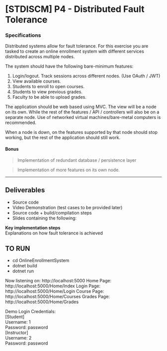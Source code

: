 # [STDISCM] P4 - Distributed Fault Tolerance

### Specifications
Distributed systems allow for fault tolerance.  For this exercise you are tasked to create an online enrollment system with different services distributed across multiple nodes.

The system should have the following bare-minimum features:

1) Login/logout. Track sessions across different nodes. (Use OAuth / JWT)
2) View available courses.
3) Students to enroll to open courses.
4) Students to view previous grades.
5) Faculty to be able to upload grades.

The application should be web based using MVC.  The view will be a node on its own.  While the rest of the features / API / controllers will also be on a separate node.
Use of networked virtual machines/bare-metal computers is recommended.

When a node is down, on the features supported by that node should stop working, but the rest of the application should still work.

#### Bonus
> Implementation of redundant database / persistence layer

> Implementation of more features on its own node.

---
## Deliverables
- Source code
- Video Demonstration (test cases to be provided later)
- Source code + build/compilation steps
- Slides containing the following:

**Key implementation steps** <br>
Explanations on how fault tolerance is achieved

## TO RUN
- cd OnlineEnrollmentSystem
- dotnet build
- dotnet run


Now listening on: http://localhost:5000
    Home Page: http://localhost:5000/Home/Index
    Login Page: http://localhost:5000/Home/Login
    Course Page: http://localhost:5000/Home/Courses
    Grades Page: http://localhost:5000/Home/Grades

Demo Login Credentials: <br>
[Student] <br>
    Username: 1 <br>
    Password: password <br>
[Instructor] <br>
    Username: 2 <br>
    Password: password
